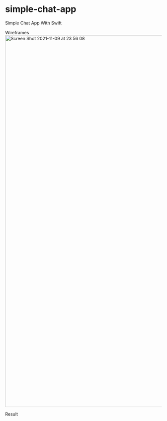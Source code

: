 # simple-chat-app
Simple Chat App With Swift


Wireframes
<img width="1197" alt="Screen Shot 2021-11-09 at 23 56 08" src="https://user-images.githubusercontent.com/60405045/141188654-0382c516-61e5-4590-a915-23dcb1c945c6.png">

Result
